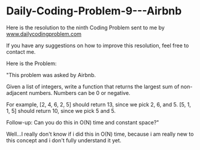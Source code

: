 # Daily-Coding-Problem-9---Airbnb
Here is the resolution to the ninth Coding Problem sent to me by www.dailycodingproblem.com

If you have any suggestions on how to improve this resolution, feel free to contact me.

Here is the Problem:

"This problem was asked by Airbnb.

Given a list of integers, write a function that returns the largest sum of non-adjacent numbers. Numbers can be 0 or negative.

For example, [2, 4, 6, 2, 5] should return 13, since we pick 2, 6, and 5. [5, 1, 1, 5] should return 10, since we pick 5 and 5.

Follow-up: Can you do this in O(N) time and constant space?"

Well...I really don't know if i did this in O(N) time, because i am really new to this concept and i don't fully understand it yet.
